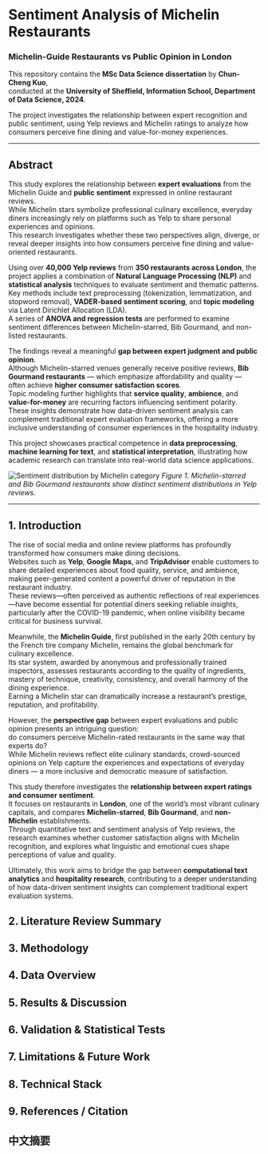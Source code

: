 # Sentiment Analysis of Michelin Restaurants
### Michelin-Guide Restaurants vs Public Opinion in London

This repository contains the **MSc Data Science dissertation** by **Chun-Cheng Kuo**,  
conducted at the **University of Sheffield, Information School, Department of Data Science, 2024**.

The project investigates the relationship between expert recognition and public sentiment, using Yelp reviews and Michelin ratings to analyze how consumers perceive fine dining and value-for-money experiences.

---

## Abstract

This study explores the relationship between **expert evaluations** from the Michelin Guide and **public sentiment** expressed in online restaurant reviews.  
While Michelin stars symbolize professional culinary excellence, everyday diners increasingly rely on platforms such as Yelp to share personal experiences and opinions.  
This research investigates whether these two perspectives align, diverge, or reveal deeper insights into how consumers perceive fine dining and value-oriented restaurants.

Using over **40,000 Yelp reviews** from **350 restaurants across London**, the project applies a combination of **Natural Language Processing (NLP)** and **statistical analysis** techniques to evaluate sentiment and thematic patterns.  
Key methods include text preprocessing (tokenization, lemmatization, and stopword removal), **VADER-based sentiment scoring**, and **topic modeling** via Latent Dirichlet Allocation (LDA).  
A series of **ANOVA and regression tests** are performed to examine sentiment differences between Michelin-starred, Bib Gourmand, and non-listed restaurants.

The findings reveal a meaningful **gap between expert judgment and public opinion**.  
Although Michelin-starred venues generally receive positive reviews, **Bib Gourmand restaurants** — which emphasize affordability and quality — often achieve **higher consumer satisfaction scores**.  
Topic modeling further highlights that **service quality**, **ambience**, and **value-for-money** are recurring factors influencing sentiment polarity.  
These insights demonstrate how data-driven sentiment analysis can complement traditional expert evaluation frameworks, offering a more inclusive understanding of consumer experiences in the hospitality industry.

This project showcases practical competence in **data preprocessing**, **machine learning for text**, and **statistical interpretation**, illustrating how academic research can translate into real-world data science applications.

![Sentiment distribution by Michelin category](figures/my-notion-face-customized.png)
*Figure 1. Michelin-starred and Bib Gourmand restaurants show distinct sentiment distributions in Yelp reviews.*

---






## 1. Introduction
The rise of social media and online review platforms has profoundly transformed how consumers make dining decisions.  
Websites such as **Yelp**, **Google Maps**, and **TripAdvisor** enable customers to share detailed experiences about food quality, service, and ambience, making peer-generated content a powerful driver of reputation in the restaurant industry.  
These reviews—often perceived as authentic reflections of real experiences—have become essential for potential diners seeking reliable insights, particularly after the COVID-19 pandemic, when online visibility became critical for business survival.

Meanwhile, the **Michelin Guide**, first published in the early 20th century by the French tire company Michelin, remains the global benchmark for culinary excellence.  
Its star system, awarded by anonymous and professionally trained inspectors, assesses restaurants according to the quality of ingredients, mastery of technique, creativity, consistency, and overall harmony of the dining experience.  
Earning a Michelin star can dramatically increase a restaurant’s prestige, reputation, and profitability.  

However, the **perspective gap** between expert evaluations and public opinion presents an intriguing question:  
do consumers perceive Michelin-rated restaurants in the same way that experts do?  
While Michelin reviews reflect elite culinary standards, crowd-sourced opinions on Yelp capture the experiences and expectations of everyday diners — a more inclusive and democratic measure of satisfaction.

This study therefore investigates the **relationship between expert ratings and consumer sentiment**.  
It focuses on restaurants in **London**, one of the world’s most vibrant culinary capitals, and compares **Michelin-starred**, **Bib Gourmand**, and **non-Michelin** establishments.  
Through quantitative text and sentiment analysis of Yelp reviews, the research examines whether customer satisfaction aligns with Michelin recognition, and explores what linguistic and emotional cues shape perceptions of value and quality.

Ultimately, this work aims to bridge the gap between **computational text analytics** and **hospitality research**, contributing to a deeper understanding of how data-driven sentiment insights can complement traditional expert evaluation systems.


## 2. Literature Review Summary
## 3. Methodology
## 4. Data Overview
## 5. Results & Discussion
## 6. Validation & Statistical Tests
## 7. Limitations & Future Work
## 8. Technical Stack
## 9. References / Citation

## 中文摘要
